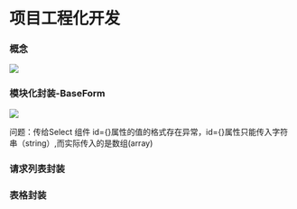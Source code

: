# 项目工程化开发

### 概念
![](https://upload-images.jianshu.io/upload_images/9249356-0ddc6914096e9152.png?imageMogr2/auto-orient/strip%7CimageView2/2/w/1240)

### 模块化封装-BaseForm

![](https://upload-images.jianshu.io/upload_images/9249356-7d7cabdf3615d3fb.png?imageMogr2/auto-orient/strip%7CimageView2/2/w/1240)

问题：传给Select 组件 id={}属性的值的格式存在异常，id={}属性只能传入字符串（string）,而实际传入的是数组(array)

### 请求列表封装

### 表格封装
